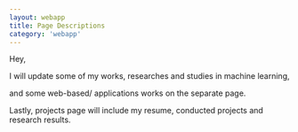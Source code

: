 ```yaml
---
layout: webapp
title: Page Descriptions
category: 'webapp'
---
```


Hey, 

I will update some of my works, researches and studies in machine learning,

and some web-based/ applications works on the separate page. 

Lastly, projects page will include my resume, conducted projects and research results. 
